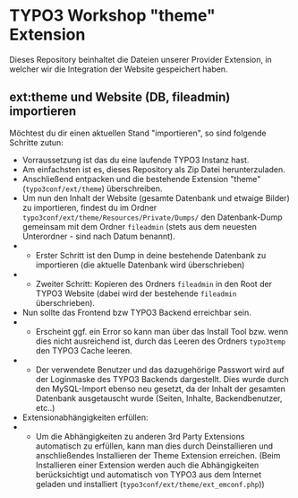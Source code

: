# TYPO3 Workshop "theme" Extension

Dieses Repository beinhaltet die Dateien unserer Provider Extension, in welcher wir die Integration der Website gespeichert haben.
 

## ext:theme und Website (DB, fileadmin) importieren
 
Möchtest du dir einen aktuellen Stand "importieren", so sind folgende Schritte zutun:
  
  * Vorraussetzung ist das du eine laufende TYPO3 Instanz hast.
  * Am einfachsten ist es, dieses Repository als Zip Datei herunterzuladen.
  * Anschließend entpacken und die bestehende Extension "theme" (`typo3conf/ext/theme`) überschreiben.
  * Um nun den Inhalt der Website (gesamte Datenbank und etwaige Bilder) zu importieren, findest du im Ordner `typo3conf/ext/theme/Resources/Private/Dumps/` den Datenbank-Dump gemeinsam mit dem Ordner `fileadmin` (stets aus dem neuesten Unterordner - sind nach Datum benannt).
  * * Erster Schritt ist den Dump in deine bestehende Datenbank zu importieren (die aktuelle Datenbank wird überschrieben)
  * * Zweiter Schritt: Kopieren des Ordners `fileadmin` in den Root der TYPO3 Website (dabei wird der bestehende `fileadmin` überschrieben).
  * Nun sollte das Frontend bzw TYPO3 Backend erreichbar sein.
  * * Erscheint ggf. ein Error so kann man über das Install Tool bzw. wenn dies nicht ausreichend ist, durch das Leeren des Ordners `typo3temp` den TYPO3 Cache leeren.
  * * Der verwendete Benutzer und das dazugehörige Passwort wird auf der Loginmaske des TYPO3 Backends dargestellt. Dies wurde durch den MySQL-Import ebenso neu gesetzt, da der Inhalt der gesamten Datenbank ausgetauscht wurde (Seiten, Inhalte, Backendbenutzer, etc..)
  * Extensionabhängigkeiten erfüllen:
  * * Um die Abhängigkeiten zu anderen 3rd Party Extensions automatisch zu erfüllen, kann man dies durch Deinstallieren und anschließendes Installieren der Theme Extension erreichen. (Beim Installieren einer Extension werden auch die Abhängigkeiten berücksichtigt und automatisch von TYPO3 aus dem Internet geladen und installiert (`typo3conf/ext/theme/ext_emconf.php`))
